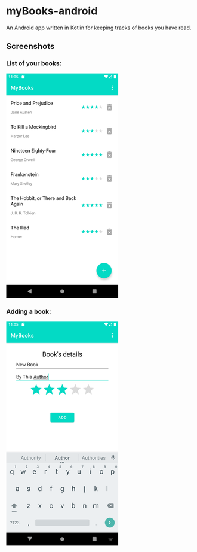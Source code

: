 
# myBooks-android  
An Android app written in Kotlin for keeping tracks of books you have read.

## Screenshots

### List of your books:
<img src="doc/images/screenshot-list.png" alt="drawing" width="300"/>

### Adding a book:
<img src="doc/images/screenshot-adder.png" alt="drawing" width="300"/>

